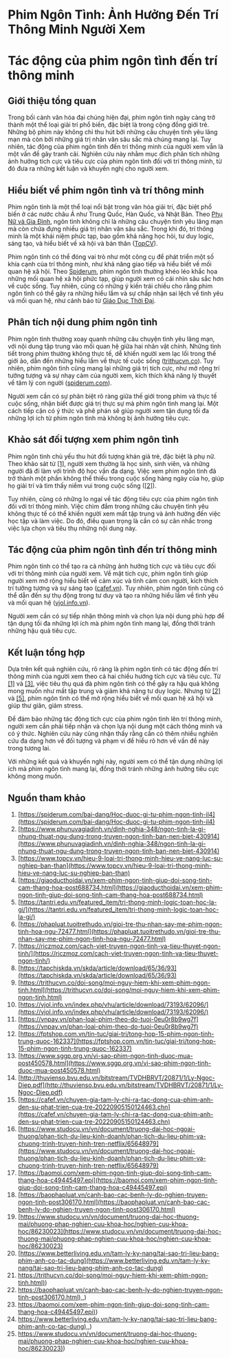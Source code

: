 # Phim Ngôn Tình: Ảnh Hưởng Đến Trí Thông Minh Người Xem

# Tác động của phim ngôn tình đến trí thông minh

## Giới thiệu tổng quan

Trong bối cảnh văn hóa đại chúng hiện đại, phim ngôn tình ngày càng trở thành một thể loại giải trí phổ biến, đặc biệt là trong cộng đồng giới trẻ. Những bộ phim này không chỉ thu hút bởi những câu chuyện tình yêu lãng mạn mà còn bởi những giá trị nhân văn sâu sắc mà chúng mang lại. Tuy nhiên, tác động của phim ngôn tình đến trí thông minh của người xem vẫn là một vấn đề gây tranh cãi. Nghiên cứu này nhằm mục đích phân tích những ảnh hưởng tích cực và tiêu cực của phim ngôn tình đối với trí thông minh, từ đó đưa ra những kết luận và khuyến nghị cho người xem.

## Hiểu biết về phim ngôn tình và trí thông minh

Phim ngôn tình là một thể loại nổi bật trong văn hóa giải trí, đặc biệt phổ biến ở các nước châu Á như Trung Quốc, Hàn Quốc, và Nhật Bản. Theo <a href="https://www.phunuvagiadinh.vn/dinh-nghia-348/ngon-tinh-la-gi-nhung-thuat-ngu-dung-trong-truyen-ngon-tinh-ban-nen-biet-430914">Phụ Nữ và Gia Đình</a>, ngôn tình không chỉ là những câu chuyện tình yêu lãng mạn mà còn chứa đựng nhiều giá trị nhân văn sâu sắc. Trong khi đó, trí thông minh là một khái niệm phức tạp, bao gồm khả năng học hỏi, tư duy logic, sáng tạo, và hiểu biết về xã hội và bản thân (<a href="https://www.topcv.vn/hieu-9-loai-tri-thong-minh-hieu-ve-nang-luc-su-nghiep-ban-than">TopCV</a>).

Phim ngôn tình có thể đóng vai trò như một công cụ để phát triển một số khía cạnh của trí thông minh, như khả năng giao tiếp và hiểu biết về mối quan hệ xã hội. Theo <a href="https://spiderum.com/bai-dang/Hoc-duoc-gi-tu-phim-ngon-tinh-il4">Spiderum</a>, phim ngôn tình thường khéo léo khắc họa những mối quan hệ xã hội phức tạp, giúp người xem có cái nhìn sâu sắc hơn về cuộc sống. Tuy nhiên, cũng có những ý kiến trái chiều cho rằng phim ngôn tình có thể gây ra những hiểu lầm và sự chấp nhận sai lệch về tình yêu và mối quan hệ, như cảnh báo từ <a href="https://giaoducthoidai.vn/xem-phim-ngon-tinh-giup-doi-song-tinh-cam-thang-hoa-post688734.html">Giáo Dục Thời Đại</a>.

## Phân tích nội dung phim ngôn tình

Phim ngôn tình thường xoay quanh những câu chuyện tình yêu lãng mạn, với nội dung tập trung vào mối quan hệ giữa hai nhân vật chính. Những tình tiết trong phim thường không thực tế, dễ khiến người xem lạc lối trong thế giới ảo, dẫn đến những hiểu lầm về thực tế cuộc sống (<a href="https://trithucvn.co/doi-song/moi-nguy-hiem-khi-xem-phim-ngon-tinh.html">trithucvn.co</a>). Tuy nhiên, phim ngôn tình cũng mang lại những giá trị tích cực, như mở rộng trí tưởng tượng và sự nhạy cảm của người xem, kích thích khả năng lý thuyết về tâm lý con người (<a href="https://spiderum.com/bai-dang/Hoc-duoc-gi-tu-phim-ngon-tinh-il4">spiderum.com</a>).

Người xem cần có sự phân biệt rõ ràng giữa thế giới trong phim và thực tế cuộc sống, nhận biết được giá trị thực sự mà phim ngôn tình mang lại. Một cách tiếp cận có ý thức và phê phán sẽ giúp người xem tận dụng tối đa những lợi ích từ phim ngôn tình mà không bị ảnh hưởng tiêu cực.

## Khảo sát đối tượng xem phim ngôn tình

Phim ngôn tình chủ yếu thu hút đối tượng khán giả trẻ, đặc biệt là phụ nữ. Theo khảo sát từ <a href="https://trithucvn.co/doi-song/moi-nguy-hiem-khi-xem-phim-ngon-tinh.html">[1]</a>, người xem thường là học sinh, sinh viên, và những người đã đi làm với trình độ học vấn đa dạng. Việc xem phim ngôn tình đã trở thành một phần không thể thiếu trong cuộc sống hàng ngày của họ, giúp họ giải trí và tìm thấy niềm vui trong cuộc sống (<a href="https://www.sggp.org.vn/vi-sao-phim-ngon-tinh-duoc-mua-post450578.html">[2]</a>).

Tuy nhiên, cũng có những lo ngại về tác động tiêu cực của phim ngôn tình đối với trí thông minh. Việc chìm đắm trong những câu chuyện tình yêu không thực tế có thể khiến người xem mất tập trung và ảnh hưởng đến việc học tập và làm việc. Do đó, điều quan trọng là cần có sự cân nhắc trong việc lựa chọn và tiêu thụ những nội dung này.

## Tác động của phim ngôn tình đến trí thông minh

Phim ngôn tình có thể tạo ra cả những ảnh hưởng tích cực và tiêu cực đối với trí thông minh của người xem. Về mặt tích cực, phim ngôn tình giúp người xem mở rộng hiểu biết về cảm xúc và tình cảm con người, kích thích trí tưởng tượng và sự sáng tạo (<a href="https://cafef.vn/chuyen-gia-tam-ly-chi-ra-tac-dong-cua-phim-anh-den-su-phat-trien-cua-tre-20220905150124463.chn">cafef.vn</a>). Tuy nhiên, phim ngôn tình cũng có thể dẫn đến sự thụ động trong tư duy và tạo ra những hiểu lầm về tình yêu và mối quan hệ (<a href="https://vjol.info.vn/index.php/vhu/article/download/73193/62096/">vjol.info.vn</a>).

Người xem cần có sự tiếp nhận thông minh và chọn lựa nội dung phù hợp để tận dụng tối đa những lợi ích mà phim ngôn tình mang lại, đồng thời tránh những hậu quả tiêu cực.

## Kết luận tổng hợp

Dựa trên kết quả nghiên cứu, rõ ràng là phim ngôn tình có tác động đến trí thông minh của người xem theo cả hai chiều hướng tích cực và tiêu cực. Từ <a href="https://trithucvn.co/doi-song/moi-nguy-hiem-khi-xem-phim-ngon-tinh.html">[1]</a> và <a href="https://baophapluat.vn/canh-bao-cac-benh-ly-do-nghien-truyen-ngon-tinh-post306170.html">[3]</a>, việc tiêu thụ quá đà phim ngôn tình có thể gây ra hậu quả không mong muốn như mất tập trung và giảm khả năng tư duy logic. Nhưng từ <a href="https://baomoi.com/xem-phim-ngon-tinh-giup-doi-song-tinh-cam-thang-hoa-c49445497.epi">[2]</a> và <a href="https://www.betterliving.edu.vn/tam-ly-ky-nang/tai-sao-tri-lieu-bang-phim-anh-co-tac-dung">[5]</a>, phim ngôn tình có thể mở rộng hiểu biết về mối quan hệ xã hội và giúp thư giãn, giảm stress.

Để đảm bảo những tác động tích cực của phim ngôn tình lên trí thông minh, người xem cần phải tiếp nhận và chọn lựa nội dung một cách thông minh và có ý thức. Nghiên cứu này cũng nhận thấy rằng cần có thêm nhiều nghiên cứu đa dạng hơn về đối tượng và phạm vi để hiểu rõ hơn về vấn đề này trong tương lai.

Với những kết quả và khuyến nghị này, người xem có thể tận dụng những lợi ích mà phim ngôn tình mang lại, đồng thời tránh những ảnh hưởng tiêu cực không mong muốn.

## Nguồn tham khảo

1. [https://spiderum.com/bai-dang/Hoc-duoc-gi-tu-phim-ngon-tinh-il4](https://spiderum.com/bai-dang/Hoc-duoc-gi-tu-phim-ngon-tinh-il4)
2. [https://www.phunuvagiadinh.vn/dinh-nghia-348/ngon-tinh-la-gi-nhung-thuat-ngu-dung-trong-truyen-ngon-tinh-ban-nen-biet-430914](https://www.phunuvagiadinh.vn/dinh-nghia-348/ngon-tinh-la-gi-nhung-thuat-ngu-dung-trong-truyen-ngon-tinh-ban-nen-biet-430914)
3. [https://www.topcv.vn/hieu-9-loai-tri-thong-minh-hieu-ve-nang-luc-su-nghiep-ban-than](https://www.topcv.vn/hieu-9-loai-tri-thong-minh-hieu-ve-nang-luc-su-nghiep-ban-than)
4. [https://giaoducthoidai.vn/xem-phim-ngon-tinh-giup-doi-song-tinh-cam-thang-hoa-post688734.html](https://giaoducthoidai.vn/xem-phim-ngon-tinh-giup-doi-song-tinh-cam-thang-hoa-post688734.html)
5. [https://tantri.edu.vn/featured_item/tri-thong-minh-logic-toan-hoc-la-gi/](https://tantri.edu.vn/featured_item/tri-thong-minh-logic-toan-hoc-la-gi/)
6. [https://phapluat.tuoitrethudo.vn/gioi-tre-thu-nhan-say-me-phim-ngon-tinh-hoa-ngu-72477.html](https://phapluat.tuoitrethudo.vn/gioi-tre-thu-nhan-say-me-phim-ngon-tinh-hoa-ngu-72477.html)
7. [https://riczmoz.com/cach-viet-truyen-ngon-tinh-va-tieu-thuyet-ngon-tinh/](https://riczmoz.com/cach-viet-truyen-ngon-tinh-va-tieu-thuyet-ngon-tinh/)
8. [https://tapchiskda.vn/skda/article/download/65/36/93](https://tapchiskda.vn/skda/article/download/65/36/93)
9. [https://trithucvn.co/doi-song/moi-nguy-hiem-khi-xem-phim-ngon-tinh.html](https://trithucvn.co/doi-song/moi-nguy-hiem-khi-xem-phim-ngon-tinh.html)
10. [https://vjol.info.vn/index.php/vhu/article/download/73193/62096/](https://vjol.info.vn/index.php/vhu/article/download/73193/62096/)
11. [https://vnpay.vn/phan-loai-phim-theo-do-tuoi-0eu0r8b9wg7f](https://vnpay.vn/phan-loai-phim-theo-do-tuoi-0eu0r8b9wg7f)
12. [https://fptshop.com.vn/tin-tuc/giai-tri/tong-hop-15-phim-ngon-tinh-trung-quoc-162337](https://fptshop.com.vn/tin-tuc/giai-tri/tong-hop-15-phim-ngon-tinh-trung-quoc-162337)
13. [https://www.sggp.org.vn/vi-sao-phim-ngon-tinh-duoc-mua-post450578.html](https://www.sggp.org.vn/vi-sao-phim-ngon-tinh-duoc-mua-post450578.html)
14. [http://thuvienso.bvu.edu.vn/bitstream/TVDHBRVT/20871/1/Ly-Ngoc-Diep.pdf](http://thuvienso.bvu.edu.vn/bitstream/TVDHBRVT/20871/1/Ly-Ngoc-Diep.pdf)
15. [https://cafef.vn/chuyen-gia-tam-ly-chi-ra-tac-dong-cua-phim-anh-den-su-phat-trien-cua-tre-20220905150124463.chn](https://cafef.vn/chuyen-gia-tam-ly-chi-ra-tac-dong-cua-phim-anh-den-su-phat-trien-cua-tre-20220905150124463.chn)
16. [https://www.studocu.vn/vn/document/truong-dai-hoc-ngoai-thuong/phan-tich-du-lieu-kinh-doanh/phan-tich-du-lieu-phim-va-chuong-trinh-truyen-hinh-tren-netflix/65648979](https://www.studocu.vn/vn/document/truong-dai-hoc-ngoai-thuong/phan-tich-du-lieu-kinh-doanh/phan-tich-du-lieu-phim-va-chuong-trinh-truyen-hinh-tren-netflix/65648979)
17. [https://baomoi.com/xem-phim-ngon-tinh-giup-doi-song-tinh-cam-thang-hoa-c49445497.epi](https://baomoi.com/xem-phim-ngon-tinh-giup-doi-song-tinh-cam-thang-hoa-c49445497.epi)
18. [https://baophapluat.vn/canh-bao-cac-benh-ly-do-nghien-truyen-ngon-tinh-post306170.html](https://baophapluat.vn/canh-bao-cac-benh-ly-do-nghien-truyen-ngon-tinh-post306170.html)
19. [https://www.studocu.vn/vn/document/truong-dai-hoc-thuong-mai/phuong-phap-nghien-cuu-khoa-hoc/nghien-cuu-khoa-hoc/86230023](https://www.studocu.vn/vn/document/truong-dai-hoc-thuong-mai/phuong-phap-nghien-cuu-khoa-hoc/nghien-cuu-khoa-hoc/86230023)
20. [https://www.betterliving.edu.vn/tam-ly-ky-nang/tai-sao-tri-lieu-bang-phim-anh-co-tac-dung](https://www.betterliving.edu.vn/tam-ly-ky-nang/tai-sao-tri-lieu-bang-phim-anh-co-tac-dung)
21. [https://trithucvn.co/doi-song/moi-nguy-hiem-khi-xem-phim-ngon-tinh.html)](https://trithucvn.co/doi-song/moi-nguy-hiem-khi-xem-phim-ngon-tinh.html))
22. [https://baophapluat.vn/canh-bao-cac-benh-ly-do-nghien-truyen-ngon-tinh-post306170.html),](https://baophapluat.vn/canh-bao-cac-benh-ly-do-nghien-truyen-ngon-tinh-post306170.html),)
23. [https://baomoi.com/xem-phim-ngon-tinh-giup-doi-song-tinh-cam-thang-hoa-c49445497.epi)](https://baomoi.com/xem-phim-ngon-tinh-giup-doi-song-tinh-cam-thang-hoa-c49445497.epi))
24. [https://www.betterliving.edu.vn/tam-ly-ky-nang/tai-sao-tri-lieu-bang-phim-anh-co-tac-dung),](https://www.betterliving.edu.vn/tam-ly-ky-nang/tai-sao-tri-lieu-bang-phim-anh-co-tac-dung),)
25. [https://www.studocu.vn/vn/document/truong-dai-hoc-thuong-mai/phuong-phap-nghien-cuu-khoa-hoc/nghien-cuu-khoa-hoc/86230023)](https://www.studocu.vn/vn/document/truong-dai-hoc-thuong-mai/phuong-phap-nghien-cuu-khoa-hoc/nghien-cuu-khoa-hoc/86230023))
